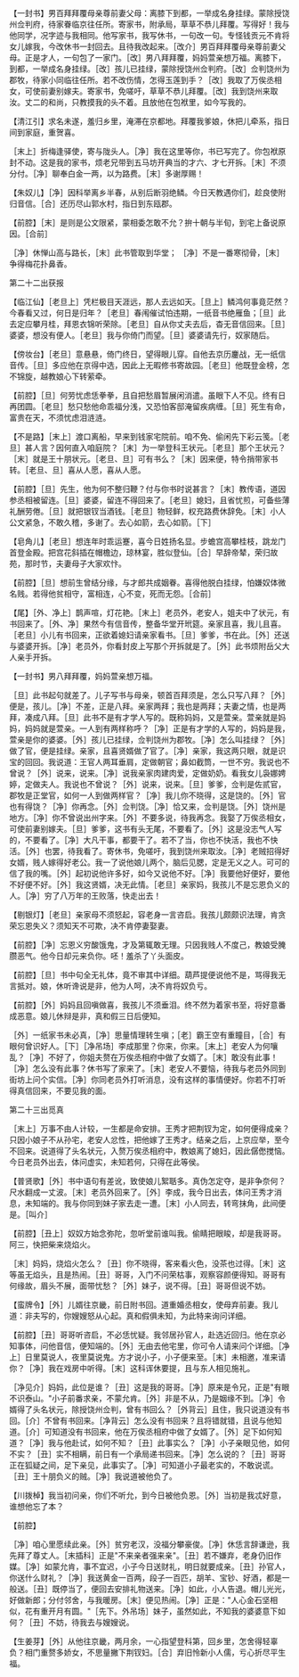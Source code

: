 <!-- { "loadSidebar": true } -->
【一封书】男百拜拜覆母亲尊前妻父母：离膝下到都，一举成名身挂绿。蒙除授饶州佥判府，待家眷临京往任所。寄家书，附承局，草草不恭儿拜覆。写得好！我与他同学，况字迹与我相同。他写家书，我写休书，一句改一句。专怪钱贡元不肯将女儿嫁我，今改休书一封回去。且待我改起来。［改介］男百拜拜覆母亲尊前妻父母。正是才人，一句包了一家门。［改］男八拜拜覆，妈妈萱亲想万福。离膝下，到都，一举成名身挂绿。［改］孩儿已挂绿，蒙除授饶州佥判府。［改］佥判饶州为郡牧，待家小同临往任所。若不改伤情，怎得玉莲到手？［改］我取了万俟丞相女，可使前妻别嫁夫。寄家书，免嗟吁，草草不恭儿拜覆。［改］我到饶州来取汝。丈二的和尚，只教摸我的头不着。且放他在包袱里，如今写我的。

【清江引】求名未遂，羞归乡里，淹滞在京都地。拜覆我爹娘，休把儿牵系，指日间到家庭，重贺喜。

［末上］折梅逢驿使，寄与陇头人。［净］我在这里等你，书已写完了。你包袱原封不动。这是我的家书，烦老兄带到五马坊开典当的才六、才七开拆。［末］不须分付。［净］聊奉白金一两，以为路费。［末］多谢厚赐！

【朱奴儿】［净］因科举离乡半春，从别后断羽绝鳞。今日天教遇你们，趁良使附归音信。［合］还历尽山郭水村，指日到东瓯郡。

【前腔】［末］是则是公文限紧，蒙相委怎敢不允？拚十朝与半旬，到宅上备说原因。［合前］

［净］休惮山高与路长，［末］此书管取到华堂；
［净］不是一番寒彻骨，［末］争得梅花扑鼻香。

第二十二出获报

【临江仙】［老旦上］凭栏极目天涯远，那人去远如天。［旦上］鳞鸿何事竟茫然？今春看又过，何日是归年？［老旦］春闱催试怕违期，一纸音书绝雁鱼；［旦］此去定应攀月桂，拜恩衣锦听荣除。［老旦］自从你丈夫去后，杳无音信回来。［旦］婆婆，想没有便人。［老旦］我与你倚门而望。［旦］婆婆请先行，奴家随后。

【傍妆台】［老旦］意悬悬，倚门终日，望得眼儿穿。自他去京历鏖战，无一纸信音传。［旦］多应他在京得中选，因此上无暇修书寄故园。［老旦］他既登金榜，怎不锦旋，越教娘心下转萦牵。

【前腔】［旦］何劳忧虑恁拳拳，且自把愁眉暂展闲消遣。虽眼下人不见。终有日再团圆。［老旦］愁只愁他命乖福分浅，又恐怕客邸淹留疾病缠。［旦］死生有命，富贵在天，不须忧虑泪涟涟。

【不是路】［末上］渡口离船，早来到钱家宅院前。咱不免、偷闲先下彩云笺。［老旦］甚人言？因何直入咱庭院？［末］为一举登科王状元。［老旦］那个王状元？［末］就是王十朋状元。［老旦、旦］可有书么？［末］因来便，特令捎带家书转。［老旦、旦］喜从人愿，喜从人愿。

【前腔】［旦］先生，他为何不整归鞭？付与你书时说甚言？［末］教传语，道因参丞相被留连。［旦］婆婆，留连不得回来了。［老旦］媳妇，且省忧煎，可备些薄礼酬劳倦。［旦］就把银钗当酒钱。［老旦］物轻鲜，权充路费休辞免。［末］小人公文紧急，不敢久稽，多谢了。去心如箭，去心如箭。［下］

【皂角儿】［老旦］想连年时乖运蹇，喜今日姓扬名显。步蟾宫高攀桂枝，跳龙门首登金殿。把宫花斜插在帽檐边，琼林宴，胜似登仙。［合］早辞帝辇，荣归故苑，那时节，夫妻母子大家欢忭。

【前腔】［旦］想前生曾结分缘，与才郎共成姻眷。喜得他脱白挂绿，怕嫌奴体微名贱。若得他贫相守，富相连，心不变，死而无怨。［合前］

【尾】［外、净上］鹊声喧，灯花艳。［末上］老员外，老安人，姐夫中了状元，有书回来了。［外、净］果然今有信音传，整备华堂开玳筵。亲家且喜，我儿且喜。［老旦］小儿有书回来，正欲着媳妇请亲家看书。［旦］爹爹，书在此。［外］还送与婆婆开拆。［净］老员外，你看封皮上写那个开拆就是了。［外］此书烦附岳父大人亲手开拆。

【一封书】男八拜拜覆，妈妈萱亲想万福。

［旦］此书起句就差了。儿子写书与母亲，顿首百拜须是，怎么只写八拜？［外］便是，孩儿。［净］不差，正是八拜。亲家两拜；我也是两拜；夫妻之情，也是两拜，凑成八拜。［旦］此书不是有才学人写的。既称妈妈，又是萱亲。萱亲就是妈妈，妈妈就是萱亲。一人到有两样称呼？［净］正是有才学的人写的，妈妈是我，萱亲是你的婆婆。［外］孩儿已挂绿，佥判饶州为郡牧。［净］怎么叫挂绿？［外］做了官，便是挂绿。亲家，且喜贤婿做了官了。［净］亲家，我这两只眼，就是识宝的回回。我说道：王官人两耳垂肩，定做朝官；鼻如截筒，一世不穷。我说也不曾说？［外］说来，说来。［净］说我亲家肉建肉爱，定做奶奶。看我女儿袅娜娉婷，定做夫人。我说也不曾说？［外］说来，说来。［旦］爹爹，佥判是佐贰官，郡牧是正堂官，如何一人到做两样官？［净］我儿你不晓得，这是饶的。［外］官也有得饶？［净］你再念。［外］佥判饶。［净］恰又来，佥判是饶。［外］饶州是地方。［净］你不曾说出州字来。［外］不要多说，待我再念。我娶了万俟丞相女，可使前妻别嫁夫。［旦］爹爹，这书有头无尾，不要看了。［外］这是没志气人写的，不要看了。［净］大凡干事，都要干了。若不了当，你也不快活，我也不快活。［外］也罢，待我看了。寄休书，免嗟吁，我到饶州来取汝。［净］老贼招得好女婿，贱人嫁得好老公。我一了说他娘儿两个，脑后见腮，定是无义之人。可可的信了我的嘴。［外］起初说他许多好，如今又说他不好。［净］我要他好便好，要他不好便不好。［外］我这贤婿，决无此情。［老旦］亲家妈，我孩儿不是忘恩负义的人。［净］穷了八万年的王败落，快走出去！

【剔银灯】［老旦］亲家母不须怒起，容老身一言咨启。我孩儿颇颇识法理，肯贪荣忘恩失义？须知天不可欺，决不肯停妻娶妻。

【前腔】［净］忘恩义穷酸饿鬼，才及第辄敢无理。只因我贱人不度己，教娘受腌臜恶气。他今日却元来负你。呸！羞杀了丫头面皮。

【前腔】［旦］书中句全无礼体，竟不审其中详细。葫芦提便说他不是，骂得我无言抵对。娘，休听谗说是非，他为人呵，决不肯将奴负亏。

【前腔】［外］妈妈且回嗔做喜，我孩儿不须垂泪。终不然为着家书至，将好意番成恶意。娘儿休辩是非，真和假三日后便知。

［外］一纸家书未必真，［净］思量情理转生嗔；［老］霸王空有重瞳目，［合］有眼何曾识好人。［下］［净吊场］李成那里？你来，你来。［末上］老安人为何嚷乱？［净］不好了，你姐夫赘在万俟丞相府中做了女婿了。［末］敢没有此事！［净］怎么没有此事？休书写了家来了。［末］老安人不要恼，待我与老员外同到街坊上问个实信。［净］你同老员外打听消息，没有这样的事情便好。你若不打听得真信回来，不要见我的面。

第二十三出觅真

［末上］万事不由人计较，一生都是命安排。王秀才把荆钗为定，如何便得成亲？只因小娘子不从孙宅，老安人忿性，把他嫁了王秀才。结亲之后，上京应举，至今不回来。说道得了头名状元，入赘万俟丞相府中，教娘离了媳妇，因此僝僽搅恼。今日老员外出去，体问虚实，未知若何，只得在此等侯。

【普贤歌】［外］书中语句有差讹，致使娘儿絮聒多。真伪怎定夺，是非争奈何？尺水翻成一丈波。［末］老员外回来了。［外］李成，我今日出去，体问王秀才消息，未知端的。我与你同到妹子家去走一遭。［末］小人同去，转弯抹角，此间便是。［叫介］

【前腔】［丑上］奴奴方始念弥陀，忽听堂前谁叫我。偷睛把眼睃，却是我哥哥。阿三，快把柴来烧焰火。

［末］妈妈，烧焰火怎么？［丑］你不晓得，客来看火色，没茶也过得。［末］这等虽无焰头，且是热闹。［丑］哥哥，入门不问荣枯事，观察容颜便得知。哥哥有何缘故，眉头不展，面带忧愁？［外］妹子，说不得。［丑］哥哥但说不妨。

【蛮牌令】［外］儿婿往京畿，前日附书回。道重婚丞相女，使母弃前妻。我儿道：非夫写的，你嫂嫂怒从心起。真和假俱未知，为此特来询问详细。

【前腔】［丑］哥哥听咨启，不必恁忧疑。我邻居孙官人，赴选近回归。他在京必知事体，问他音信，便知端的。［外］无由去他宅里，你可令人请来问个详细。［净上］日里莫说人，夜里莫说鬼。方才说小子，小子便来至。［末］未相邀，准来请你？［净］我在戏房中听得。［末］这科诨休要提，且与东人相见施礼。

［净见介］妈妈，此位是谁？［丑］这是我的哥哥。［净］原来是令兄，正是"有眼不识泰山。"小子前番求亲，不蒙允肯。［外］非是不从，乃是姻缘不到。［净］令婿得了头名状元，除授饶州佥判，曾有书回么？［外背云］且住，我只说道没有书回。［介］不曾有书回来。［净背云］怎么没有书回来？且将错就错，且说与他知道。［介］可知道没有书回来，他在万俟丞相府中做了女婿了。［外］足下如何知道？［净］我与他赴试，如何不知？［丑］此事实么？［净］小子亲眼见他，如何不实？［丑］实不相瞒，前日有一个承局递书回来。［净］怎么说的？［丑］哥哥正在狐疑之间，足下亲见，此事实了。［净］可知道小子最老实的，不敢说谎。［丑］王十朋负义的贼。［净］我说道被他负了。

【川拨棹】我当初问亲，你们不听允，到今日被他负恩。［外］当初是我忒好意，谁想他忘了本？

【前腔】

［净］咱心里愿续此亲。［外］贫穷老汉，没福分攀豪俊。［净］休恁言辞谦逊，我先拜了尊丈人。［末插科］正是"不来亲者强来亲"。［丑］若不嫌弃，老身仍旧作媒。［净］如蒙允肯，事不宜迟，小子今日送财礼，明日就要成亲。［丑］孙官人，你送什么财礼？［净］我送黄金一百两，段子一百匹，胡羊、宝钞、好酒，都是一般送。［丑］既停当了，便回去安排礼物送来。［净］如此，小人告退。帽儿光光，好做新郎；分付邻舍，与我暖房。［末］便见热闹。［净］正是："人心金石坚相似，花有重开月有圆。"［先下。外吊场］妹子，虽然如此，不知我的婆婆意下如何？［丑］不妨，待我去与嫂嫂说。

【生姜芽】［外］从他往京畿，两月余，一心指望登科第，回乡里，怎舍得轻辜负？相门重赘多娇女，不思量撇下荆钗妇。［合］弃旧怜新小人儒，亏心折尽平生福。

